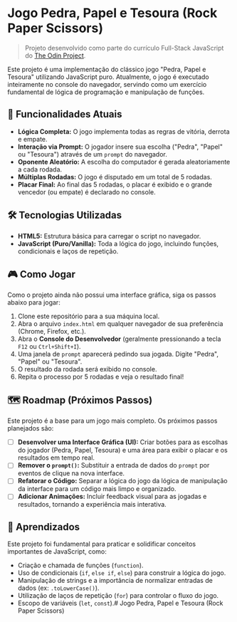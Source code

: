 # Jogo Pedra, Papel e Tesoura (Rock Paper Scissors)

> Projeto desenvolvido como parte do currículo Full-Stack JavaScript do [The Odin Project](https://www.theodinproject.com/).

Este projeto é uma implementação do clássico jogo "Pedra, Papel e Tesoura" utilizando JavaScript puro. Atualmente, o jogo é executado inteiramente no console do navegador, servindo como um exercício fundamental de lógica de programação e manipulação de funções.

## 🚀 Funcionalidades Atuais

- **Lógica Completa:** O jogo implementa todas as regras de vitória, derrota e empate.
- **Interação via Prompt:** O jogador insere sua escolha ("Pedra", "Papel" ou "Tesoura") através de um `prompt` do navegador.
- **Oponente Aleatório:** A escolha do computador é gerada aleatoriamente a cada rodada.
- **Múltiplas Rodadas:** O jogo é disputado em um total de 5 rodadas.
- **Placar Final:** Ao final das 5 rodadas, o placar é exibido e o grande vencedor (ou empate) é declarado no console.

## 🛠️ Tecnologias Utilizadas

- **HTML5:** Estrutura básica para carregar o script no navegador.
- **JavaScript (Puro/Vanilla):** Toda a lógica do jogo, incluindo funções, condicionais e laços de repetição.

## 🎮 Como Jogar

Como o projeto ainda não possui uma interface gráfica, siga os passos abaixo para jogar:

1. Clone este repositório para a sua máquina local.
2. Abra o arquivo `index.html` em qualquer navegador de sua preferência (Chrome, Firefox, etc.).
3. Abra o **Console do Desenvolvedor** (geralmente pressionando a tecla `F12` ou `Ctrl+Shift+I`).
4. Uma janela de `prompt` aparecerá pedindo sua jogada. Digite "Pedra", "Papel" ou "Tesoura".
5. O resultado da rodada será exibido no console.
6. Repita o processo por 5 rodadas e veja o resultado final!

## 🗺️ Roadmap (Próximos Passos)

Este projeto é a base para um jogo mais completo. Os próximos passos planejados são:

- [ ] **Desenvolver uma Interface Gráfica (UI):** Criar botões para as escolhas do jogador (Pedra, Papel, Tesoura) e uma área para exibir o placar e os resultados em tempo real.
- [ ] **Remover o `prompt()`:** Substituir a entrada de dados do `prompt` por eventos de clique na nova interface.
- [ ] **Refatorar o Código:** Separar a lógica do jogo da lógica de manipulação da interface para um código mais limpo e organizado.
- [ ] **Adicionar Animações:** Incluir feedback visual para as jogadas e resultados, tornando a experiência mais interativa.

## 🧠 Aprendizados

Este projeto foi fundamental para praticar e solidificar conceitos importantes de JavaScript, como:

- Criação e chamada de funções (`function`).
- Uso de condicionais (`if`, `else if`, `else`) para construir a lógica do jogo.
- Manipulação de strings e a importância de normalizar entradas de dados (ex: `.toLowerCase()`).
- Utilização de laços de repetição (`for`) para controlar o fluxo do jogo.
- Escopo de variáveis (`let`, `const`).# Jogo Pedra, Papel e Tesoura (Rock Paper Scissors)
